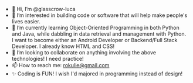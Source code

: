 - 👋 Hi, I’m @glasscrow-luca
- 👀 I’m interested in building code or software that will help make people's lives easier.
- 🌱 I’m currently learning Object-Oriented Programming in both Python and Java, while dabbling in data retrieval and management with Python. I want to become either an Android Developer or Backend/Full Stack Developer. I already know HTML and CSS!
- 💞️ I’m looking to collaborate on anything involving the above technologies! I need practice!
- 📫 How to reach me: rokulie@gmail.com
- ✨ Coding is FUN! I wish I'd majored in programming instead of design!

<!---
glasscrow-luca/glasscrow-luca is a ✨ special ✨ repository because its `README.md` (this file) appears on your GitHub profile.
You can click the Preview link to take a look at your changes.
--->

